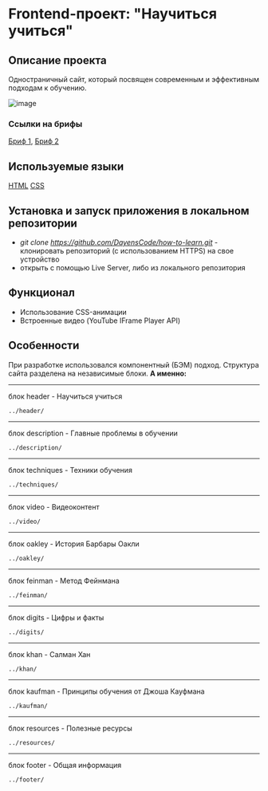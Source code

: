 # Frontend-проект: "Научиться учиться"

## Описание проекта

Одностраничный сайт, который посвящен современным и эффективным подходам к обучению.

![image](https://user-images.githubusercontent.com/92729800/204333378-fe6587a9-8fa9-44ff-b8f3-c82c5750cbd9.png)

### Ссылки на брифы

[Бриф 1](https://code.s3.yandex.net/web-developer/project-1/sprint-1-brief.pdf),
[Бриф 2](https://code.s3.yandex.net/web-developer/project-1/sprint-2-brief.pdf)

## Используемые языки

[HTML](https://ru.wikipedia.org/wiki/HTML)
[CSS](https://ru.wikipedia.org/wiki/CSS)

## Установка и запуск приложения в локальном репозитории

- _git clone https://github.com/DayensCode/how-to-learn.git_ - клонировать репозиторий (с использованием HTTPS) на свое устройство
- открыть с помощью Live Server, либо из локального репозитория

## Функционал

- Использование CSS-анимации
- Встроенные видео (YouTube IFrame Player API)

## Особенности

При разработке использовался компонентный (БЭМ) подход.
Структура сайта разделена на независимые блоки.
**А именно:**

---

блок header - Научиться учиться

```
../header/
```

---

блок description - Главные проблемы в обучении

```
../description/
```

---

блок techniques - Техники обучения

```
../techniques/
```

---

блок video - Видеоконтент

```
../video/
```

---

блок oakley - История Барбары Оакли

```
../oakley/
```

---

блок feinman - Метод Фейнмана

```
../feinman/
```

---

блок digits - Цифры и факты

```
../digits/
```

---

блок khan - Салман Хан

```
../khan/
```

---

блок kaufman - Принципы обучения от Джоша Кауфмана

```
../kaufman/
```

---

блок resources - Полезные ресурсы

```
../resources/
```

---

блок footer - Общая информация

```
../footer/
```
